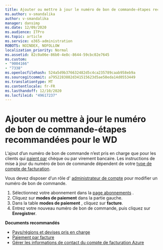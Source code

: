 ```yaml
---
title: Ajouter ou mettre à jour le numéro de bon de commande-étapes recommandées pour le WD
ms.author: v-smandalika
author: v-smandalika
manager: dansimp
ms.date: 12/09/2020
ms.audience: ITPro
ms.topic: article
ms.service: o365-administration
ROBOTS: NOINDEX, NOFOLLOW
localization_priority: Normal
ms.assetid: 82c0a06e-86b0-4e8c-8644-59cbc02e7645
ms.custom:
- "9004166"
- "7338"
ms.openlocfilehash: 524a5d9b376632482d5c4ca235789caab958eb9a
ms.sourcegitcommit: a7952283882d341515623d5ae58eda14d0553449
ms.translationtype: MT
ms.contentlocale: fr-FR
ms.lasthandoff: 12/10/2020
ms.locfileid: "49617237"
---
```

# <a name="add-or-update-po-number---legacy-wd---recommended-steps"></a>Ajouter ou mettre à jour le numéro de bon de commande-étapes recommandées pour le WD

L’ajout d’un numéro de bon de commande n’est pris en charge que pour les clients qui [paient par](https://docs.microsoft.com/azure/cost-management-billing/manage/pay-by-invoice) chèque ou par virement bancaire. Les instructions de mise à jour du numéro de bon de commande dépendent de votre [type de compte de facturation](https://docs.microsoft.com/azure/cost-management-billing/manage/view-all-accounts).

Vous devez disposer d’un rôle d' [administrateur de compte](https://docs.microsoft.com/azure/role-based-access-control/rbac-and-directory-admin-roles) pour modifier un numéro de bon de commande.

1. Sélectionnez votre abonnement dans la [page abonnements](https://ms.portal.azure.com/#blade/Microsoft_Azure_Billing/SubscriptionsBlade) .
2. Cliquez sur **modes de paiement** dans la partie gauche.
3. Dans la table **modes de paiement** , cliquez sur **facture**. 
4. Entrez votre nouveau numéro de bon de commande, puis cliquez sur **Enregistrer**.

**Documents recommandés**

- [Pays/régions et devises pris en charge](https://azure.microsoft.com/en-us/pricing/faq/) 
- [Paiement par facture](https://docs.microsoft.com/azure/cost-management-billing/manage/pay-by-invoice) 
- [Gérer les informations de contact du compte de facturation Azure](https://docs.microsoft.com/azure/cost-management-billing/manage/change-azure-account-profile)


